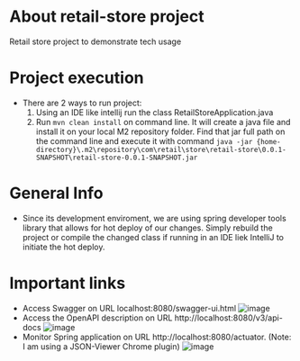 # About retail-store project
Retail store project to demonstrate tech usage 

# Project execution
- There are 2 ways to run project:
    1. Using an IDE like intellij run the class RetailStoreApplication.java
    2. Run ```mvn clean install``` on command line. It will create a java file and install it on your local M2 repository folder. Find that jar full path on the command line and execute it with command ```java -jar {home-directory}\.m2\repository\com\retail\store\retail-store\0.0.1-SNAPSHOT\retail-store-0.0.1-SNAPSHOT.jar```
  
# General Info
- Since its development enviroment, we are using spring developer tools library that allows for hot deploy of our changes. Simply rebuild the project or compile the changed class if running in an IDE liek IntelliJ to initiate the hot deploy.

# Important links
- Access Swagger on URL localhost:8080/swagger-ui.html ![image](https://user-images.githubusercontent.com/112032938/189245797-aebfdaaa-7807-4ec5-9d03-8c56aa4784aa.png)
- Access the OpenAPI description on URL http://localhost:8080/v3/api-docs ![image](https://user-images.githubusercontent.com/112032938/189241410-f308f94b-9688-4898-b9c7-d5a4032ee01e.png)
- Monitor Spring application on URL http://localhost:8080/actuator. (Note: I am using a JSON-Viewer Chrome plugin) ![image](https://user-images.githubusercontent.com/112032938/189241556-1bb26d97-448c-46ae-a55e-7ec0b8bd51f6.png)



